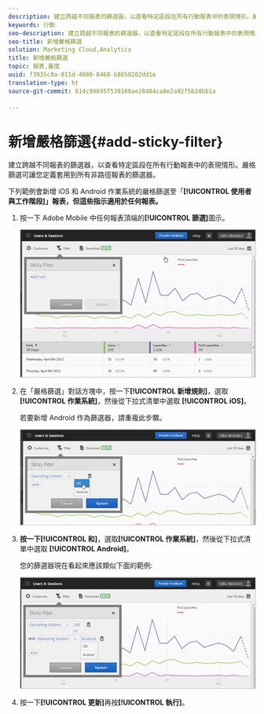 ```yaml
---
description: 建立跨越不同報表的篩選器，以查看特定區段在所有行動報表中的表現情形。嚴格篩選可讓您定義套用到所有非路徑報表的篩選器。
keywords: 行動
seo-description: 建立跨越不同報表的篩選器，以查看特定區段在所有行動報表中的表現情形。嚴格篩選可讓您定義套用到所有非路徑報表的篩選器。
seo-title: 新增嚴格篩選
solution: Marketing Cloud,Analytics
title: 新增嚴格篩選
topic: 報表,量度
uuid: f3935c8a-811d-4080-8468-b8850202dd1e
translation-type: ht
source-git-commit: 814c99695f538160ae28484ca8e2a92f5b24bb1a

---
```



# 新增嚴格篩選{#add-sticky-filter}

建立跨越不同報表的篩選器，以查看特定區段在所有行動報表中的表現情形。嚴格篩選可讓您定義套用到所有非路徑報表的篩選器。

下列範例會新增 iOS 和 Android 作業系統的嚴格篩選至「**[!UICONTROL 使用者與工作階段]」報表，但這些指示適用於任何報表。**

1. 按一下 Adobe Mobile 中任何報表頂端的&#x200B;**[!UICONTROL 篩選]**&#x200B;圖示。

   ![](assets/sticky-filters.png)

1. 在「嚴格篩選」對話方塊中，按一下&#x200B;**[!UICONTROL 新增規則]**，選取&#x200B;**[!UICONTROL 作業系統]**，然後從下拉式清單中選取 **[!UICONTROL iOS]**。

   若要新增 Android 作為篩選器，請重複此步驟。

   ![](assets/sticky2.png)

1. **按一下[!UICONTROL 和]**，選取&#x200B;**[!UICONTROL 作業系統]**，然後從下拉式清單中選取 **[!UICONTROL Android]**。

   您的篩選器現在看起來應該類似下面的範例:

   ![](assets/sticky3.png)

1. 按一下&#x200B;**[!UICONTROL 更新]**&#x200B;再按&#x200B;**[!UICONTROL 執行]**。
